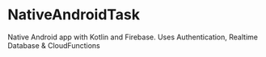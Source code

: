 # NativeAndroidTask
 Native Android app with Kotlin and Firebase. Uses Authentication, Realtime Database & CloudFunctions
